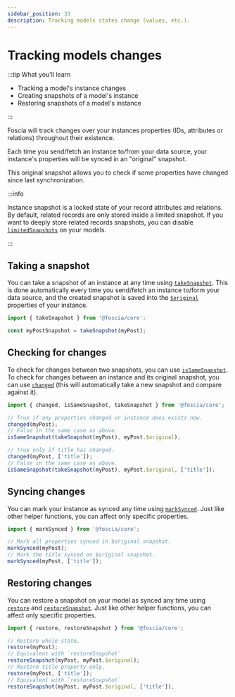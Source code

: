 ```yaml
---
sidebar_position: 33
description: Tracking models states change (values, etc.).
---
```


# Tracking models changes

:::tip What you'll learn

- Tracking a model's instance changes
- Creating snapshots of a model's instance
- Restoring snapshots of a model's instance

:::

Foscia will track changes over your instances properties (IDs, attributes or
relations) throughout their existence.

Each time you send/fetch an instance to/from your data source, your instance's
properties will be synced in an "original" snapshot.

This original snapshot allows you to check if some properties have changed since
last synchronization.

:::info

Instance snapshot is a locked state of your record attributes and relations.
By default, related records are only stored inside a limited snapshot.
If you want to deeply store related records snapshots, you can disable
[`limitedSnapshots`](/docs/digging-deeper/models/models-configuration#limitedsnapshots)
on your models.

:::

## Taking a snapshot

You can take a snapshot of an instance at any time using
[`takeSnapshot`](/docs/api/@foscia/core/functions/takeSnapshot). This is
done automatically every time you send/fetch an instance to/form your data
source, and the created snapshot is saved into the
[`$original`](/docs/api/@foscia/core/interfaces/ModelInstance#original) properties of
your instance.

```typescript
import { takeSnapshot } from '@foscia/core';

const myPostSnapshot = takeSnapshot(myPost);
```

## Checking for changes

To check for changes between two snapshots, you can use
[`isSameSnapshot`](/docs/api/@foscia/core/functions/isSameSnapshot). To
check for changes between an instance and its original snapshot, you can use
[`changed`](/docs/api/@foscia/core/functions/changed)
(this will automatically take a new snapshot and compare against it).

```typescript
import { changed, isSameSnapshot, takeSnapshot } from '@foscia/core';

// True if any properties changed or instance does exists now.
changed(myPost);
// False in the same case as above.
isSameSnapshot(takeSnapshot(myPost), myPost.$original);

// True only if title has changed.
changed(myPost, ['title']);
// False in the same case as above.
isSameSnapshot(takeSnapshot(myPost), myPost.$original, ['title']);
```

## Syncing changes

You can mark your instance as synced any time using
[`markSynced`](/docs/api/@foscia/core/functions/markSynced).
Just like other helper functions, you can affect only specific properties.

```typescript
import { markSynced } from '@foscia/core';

// Mark all properties synced in $original snapshot.
markSynced(myPost);
// Mark the title synced on $original snapshot.
markSynced(myPost, ['title']);
```

## Restoring changes

You can restore a snapshot on your model as synced any time using
[`restore`](/docs/api/@foscia/core/functions/restore) and
[`restoreSnapshot`](/docs/api/@foscia/core/functions/restoreSnapshot).
Just like other helper functions, you can affect only specific properties.

```typescript
import { restore, restoreSnapshot } from '@foscia/core';

// Restore whole state.
restore(myPost);
// Equivalent with `restoreSnapshot`
restoreSnapshot(myPost, myPost.$original);
// Restore title property only.
restore(myPost, ['title']);
// Equivalent with `restoreSnapshot`
restoreSnapshot(myPost, myPost.$original, ['title']);
```
